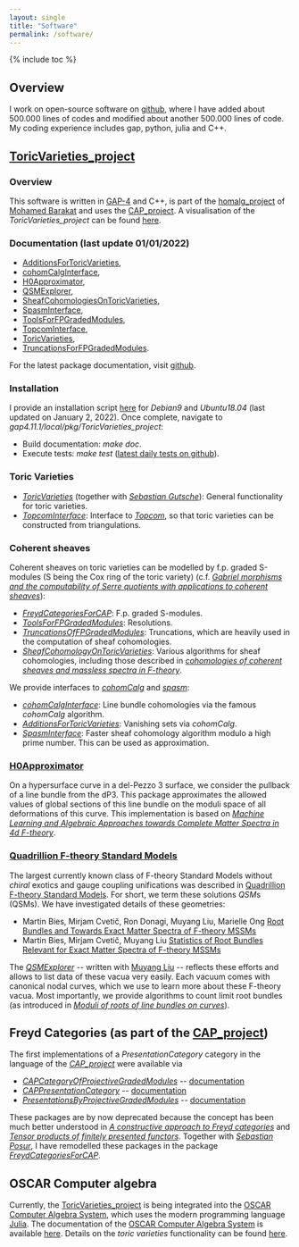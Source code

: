 ```yaml
---
layout: single
title: "Software"
permalink: /software/
---
```


{% include toc %}


## Overview

I work on open-source software on [github](https://github.com/herearound), where I have added about 500.000 lines of codes and modified about another 500.000 lines of code. My coding experience includes gap, python, julia and C++.


## [ToricVarieties_project](https://github.com/homalg-project/ToricVarieties_project)

### Overview

This software is written in [GAP-4](https://www.gap-system.org/Releases/4.11.1.html) and C++, is part of the [homalg_project](https://github.com/homalg-project) of [Mohamed Barakat](https://github.com/mohamed-barakat) and uses the [CAP_project](https://github.com/homalg-project/CAP_project).  A visualisation of the *ToricVarieties_project* can be found [here](/SoftwarePackages.pdf).


### Documentation (last update 01/01/2022)

* [AdditionsForToricVarieties](/AdditionsForToricVarieties.pdf),
* [cohomCalgInterface](/cohomCalgInterface.pdf),
* [H0Approximator](/H0Approximator.pdf),
* [QSMExplorer](/QSMExplorer.pdf),
* [SheafCohomologiesOnToricVarieties](/SheafCohomologiesOnToricVarieties.pdf),
* [SpasmInterface](/SpasmInterface.pdf),
* [ToolsForFPGradedModules](/ToolsForFPGradedModules.pdf),
* [TopcomInterface](/TopcomInterface.pdf),
* [ToricVarieties](/ToricVarieties.pdf),
* [TruncationsForFPGradedModules](/TruncationsForFPGradedModules.pdf).

For the latest package documentation, visit [github](https://github.com/homalg-project/ToricVarieties_project).


### Installation

I provide an installation script [here](/Install.sh) for *Debian9* and *Ubuntu18.04* (last updated on January 2, 2022). Once complete, navigate to *gap4.11.1/local/pkg/ToricVarieties_project*:

* Build documentation: *make doc*.
* Execute tests: *make test* ([latest daily tests on github](https://github.com/homalg-project/ToricVarieties_project/actions/workflows/test.yml)).


### Toric Varieties

* [*ToricVarieties*](https://github.com/homalg-project/ToricVarieties_project/tree/master/ToricVarieties) (together with [*Sebastian Gutsche*](https://sebasguts.github.io/)): General functionality for toric varieties.
* [*TopcomInterface*](https://github.com/homalg-project/ToricVarieties_project/tree/master/TopcomInterface): Interface to [*Topcom*](https://www.wm.uni-bayreuth.de/de/team/rambau_joerg/TOPCOM/index.html), so that toric varieties can be constructed from triangulations.


### Coherent sheaves

Coherent sheaves on toric varieties can be modelled by f.p. graded S-modules (S being the Cox ring of the toric variety) (c.f. [*Gabriel morphisms and the computability of Serre quotients with applications to coherent sheaves*](https://arxiv.org/abs/1409.2028)):

* [*FreydCategoriesForCAP*](https://github.com/homalg-project/CAP_project/tree/master/FreydCategoriesForCAP): F.p. graded S-modules.
* [*ToolsForFPGradedModules*](https://github.com/homalg-project/SheafCohomologyOnToricVarieties/tree/master/ToolsForFPGradedModules): Resolutions.
* [*TruncationsOfFPGradedModules*](https://github.com/homalg-project/SheafCohomologyOnToricVarieties/tree/master/TruncationsOfFPGradedModules): Truncations, which are heavily used in the computation of sheaf cohomologies.
* [*SheafCohomologyOnToricVarieties*](https://github.com/homalg-project/SheafCohomologyOnToricVarieties/tree/master/SheafCohomologyOnToricVarieties): Various algorithms for sheaf cohomologies, including those described in [*cohomologies of coherent sheaves and massless spectra in F-theory*](https://archiv.ub.uni-heidelberg.de/volltextserver/24045/).

We provide interfaces to [*cohomCalg*](https://benjaminjurke.com/academia-and-research/cohomcalg) and [*spasm*](https://github.com/cbouilla/spasm):

* [*cohomCalgInterface*](https://github.com/homalg-project/SheafCohomologyOnToricVarieties/tree/master/cohomCalgInterface): Line bundle cohomologies via the famous *cohomCalg* algorithm.
* [*AdditionsForToricVarieties*](https://github.com/homalg-project/SheafCohomologyOnToricVarieties/tree/master/AdditionsForToricVarieties): Vanishing sets via *cohomCalg*.
* [*SpasmInterface*](https://github.com/homalg-project/SheafCohomologyOnToricVarieties/tree/master/SpasmInterface): Faster sheaf cohomology algorithm modulo a high prime number. This can be used as approximation.


### [H0Approximator](https://github.com/homalg-project/SheafCohomologyOnToricVarieties/tree/master/H0Approximator)

On a hypersurface curve in a del-Pezzo 3 surface, we consider the pullback of a line bundle from the dP3. This package approximates the allowed values of global sections of this line bundle on the moduli space of all deformations of this curve. This implementation is based on [*Machine Learning and Algebraic Approaches towards Complete Matter Spectra in 4d F-theory*](https://link.springer.com/article/10.1007%2FJHEP01%282021%29196).


### [Quadrillion F-theory Standard Models](https://arxiv.org/abs/1903.00009)

The largest currently known class of F-theory Standard Models without *chiral* exotics and gauge coupling unifications was described in [Quadrillion F-theory Standard Models](https://arxiv.org/abs/1903.00009). For short, we term these solutions *QSM*s (QSMs). We have investigated details of these geometries:

* Martin Bies, Mirjam Cvetič, Ron Donagi, Muyang Liu, Marielle Ong [Root Bundles and Towards Exact Matter Spectra of F-theory MSSMs](https://link.springer.com/article/10.1007%2FJHEP09%282021%29076)
* Martin Bies, Mirjam Cvetič, Muyang Liu [Statistics of Root Bundles Relevant for Exact Matter Spectra of F-theory MSSMs](https://journals.aps.org/prd/abstract/10.1103/PhysRevD.104.L061903)

The [*QSMExplorer*](https://github.com/homalg-project/ToricVarieties_project/tree/master/QSMExplorer) -- written with [Muyang Liu](https://katalog.uu.se/empinfo/?id=N21-1557) -- reflects these efforts and allows to list data of these vacua very easily. Each vacuum comes with canonical nodal curves, which we use to learn more about these F-theory vacua. Most importantly, we provide algorithms to count limit root bundles (as introduced in [*Moduli of roots of line bundles on curves*](https://arxiv.org/abs/math/0404078)).




## Freyd Categories (as part of the [CAP_project](https://github.com/homalg-project/CAP_project))

The first implementations of a *PresentationCategory* category in the language of the [*CAP_project*](https://homalg-project.github.io/CAP_project/) were available via

* [*CAPCategoryOfProjectiveGradedModules*](https://github.com/HereAround/CAPCategoryOfProjectiveGradedModules) -- [documentation](/CAPCategoryOfProjectiveGradedModules.pdf)
* [*CAPPresentationCategory*](https://github.com/HereAround/CAPPresentationCategory) -- [documentation](/CAPPresentationCategory.pdf)
* [*PresentationsByProjectiveGradedModules*](https://github.com/HereAround/PresentationsByProjectiveGradedModules) -- [documentation](/PresentationsByProjectiveGradedModules.pdf)

These packages are by now deprecated because the concept has been much better understood in [*A constructive approach to Freyd categories*](https://arxiv.org/abs/1712.03492) and [*Tensor products of finitely presented functors*](https://www.worldscientific.com/doi/abs/10.1142/S0219498822501869). Together with [*Sebastian Posur*](https://sebastianpos.github.io/), I have remodelled these packages in the package [*FreydCategoriesForCAP*](https://github.com/homalg-project/CAP_project/tree/master/FreydCategoriesForCAP).




## OSCAR Computer algebra

Currently, the [ToricVarieties_project](https://github.com/homalg-project/ToricVarieties_project) is being integrated into the [OSCAR Computer Algebra System](https://github.com/oscar-system/Oscar.jl), which uses the modern programming language [Julia](https://julialang.org/). The documentation of the [OSCAR Computer Algebra System](https://github.com/oscar-system/Oscar.jl) is available [here](https://oscar-system.github.io/Oscar.jl/dev/). Details on the *toric varieties* functionality can be found [here](https://oscar-system.github.io/Oscar.jl/dev/ToricVarieties/NormalToricVarieties/).
